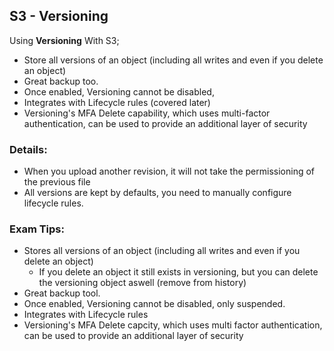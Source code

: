 ## S3 - Versioning

Using **Versioning** With S3;

* Store all versions of an object (including all writes and even if you delete an object)
* Great backup too.
* Once enabled, Versioning cannot be disabled,
* Integrates with Lifecycle rules (covered later)
* Versioning's MFA Delete capability, which uses multi-factor authentication, can be used to provide an additional layer of security



### Details: 
* When you upload another revision, it will not take the permissioning of the previous file
* All versions are kept by defaults, you need to manually configure lifecycle rules.


### Exam Tips:

* Stores all versions of an object (including all writes and even if you delete an object)
    * If you delete an object it still exists in versioning, but you can delete the versioning object aswell (remove from history)
* Great backup tool.
* Once enabled, Versioning cannot be disabled, only suspended.
* Integrates with Lifecycle rules
* Versioning's MFA Delete capcity, which uses multi factor authentication, can be used to provide an additional layer of security